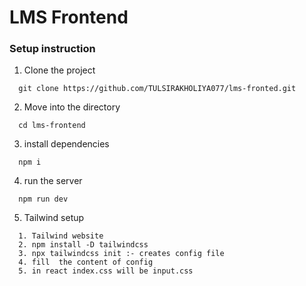 # LMS Frontend

### Setup instruction

1. Clone the project

```
  git clone https://github.com/TULSIRAKHOLIYA077/lms-fronted.git
```
2. Move into the directory

```
  cd lms-frontend
```
3. install dependencies

```
  npm i
```
4. run the server

```
  npm run dev
```
5. Tailwind setup

```
  1. Tailwind website
  2. npm install -D tailwindcss
  3. npx tailwindcss init :- creates config file
  4. fill  the content of config
  5. in react index.css will be input.css
```
